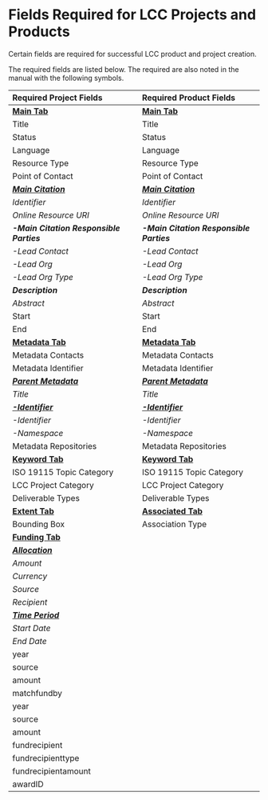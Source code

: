 # Fields Required for LCC Projects and Products

Certain fields are required for successful LCC product and project creation.

The required fields are listed below. The required are also noted in the manual with the following symbols.

| Required Project Fields | Required Product Fields |
| :--- | :--- |
| [**Main Tab**](/record/main.md) | [**Main Tab**](/record/main.md) |
| Title | Title |
| Status | Status |
| Language | Language |
| Resource Type | Resource Type |
| Point of Contact | Point of Contact |
| [_**Main Citation**_](/record/main/citation.md) | [_**Main Citation**_](/record/main/citation.md) |
| _Identifier_ | _Identifier_ |
| _Online Resource URI_ | _Online Resource URI_ |
| _**-Main Citation Responsible Parties**_ | _**-Main Citation Responsible Parties**_ |
| _-Lead Contact_ | _-Lead Contact_ |
| _-Lead Org_ | _-Lead Org_ |
| _-Lead Org Type_ | _-Lead Org Type_ |
| _**Description**_ | _**Description**_ |
| _Abstract_ | _Abstract_ |
| Start | Start |
| End | End |
| [**Metadata Tab**](/record/metatdata.md) | [**Metadata Tab**](/record/metatdata.md) |
| Metadata Contacts | Metadata Contacts |
| Metadata Identifier | Metadata Identifier |
| [_**Parent Metadata**_](/record/metatdata/parent-metadata.md) | [_**Parent Metadata**_](/record/metatdata/parent-metadata.md) |
| _Title_ | _Title_ |
| [_**-Identifier**_](/record/metatdata/parent-metadata/identifier.md) | [_**-Identifier**_](/record/metatdata/parent-metadata/identifier.md) |
| _-Identifier_ | _-Identifier_ |
| _-Namespace_ | _-Namespace_ |
| Metadata Repositories | Metadata Repositories |
| [**Keyword Tab**](/record/keywords.md) | [**Keyword Tab**](/record/keywords.md) |
| ISO 19115 Topic Category | ISO 19115 Topic Category |
| LCC Project Category | LCC Project Category |
| Deliverable Types | Deliverable Types |
| [**Extent Tab**](/record/record-extent.md) | [**Associated Tab**](/record/record-associated.md) |
| Bounding Box | Association Type |
| [**Funding Tab**](/record/record-funding.md) |  |
| [_**Allocation**_](/record/record-funding/allocation.md) |  |
| _Amount_ |  |
| _Currency_ |  |
| _Source_ |  |
| _Recipient_ |  |
| [_**Time Period**_](/record/record-funding/time-period.md) |  |
| _Start Date_ |  |
| _End Date_ |  |
| year |  |
| source |  |
| amount |  |
| matchfundby |  |
| year |  |
| source |  |
| amount |  |
| fundrecipient |  |
| fundrecipienttype |  |
| fundrecipientamount |  |
| awardID |  |



